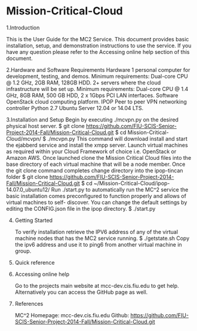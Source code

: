 Mission-Critical-Cloud
======================

1.Introduction

This is the User Guide for the MC2 Service. This document provides basic installation, setup, and demonstration instructions to use the service. If you have any question please refer to the Accessing online help section of this document.

2.Hardware and Software Requirements
	Hardware
		1 personal computer for development, testing, and demos. Minimum requirements: Dual-core CPU @ 1.2 GHz, 2GB RAM, 128GB HDD.
		2+ servers where the cloud infrastructure will be set up. Minimum requirements: Dual-core CPU @ 1.4 GHz, 8GB RAM, 500 GB HDD, 2 x 1Gbps PCI LAN interfaces.
	Software
		OpenStack cloud computing platform.
		IPOP Peer to peer VPN networking controller
		Python 2.7
		Ubuntu Server 12.04 or 14.04 LTS.

3.Installation and Setup
    Begin by executing ./mcvpn.py on the desired physical host server.
        $ git clone https://github.com/FIU-SCIS-Senior-Project-2014-Fall/Mission-Critical-Cloud.git
        $ cd Mission-Critical-Cloud/mcvpn/
        $ ./mcvpn.py
    This command will download install and start the ejabberd service and install the xmpp server.
    Launch virtual machines as required within your Cloud Framework of choice i.e. OpenStack or Amazon AWS. 
    Once launched clone the Mission Critical Cloud files into the base directory of each virtual machine that will be a node member. Once the git clone command completes change directory into the ipop-tincan folder
        $ git clone https://github.com/FIU-SCIS-Senior-Project-2014-Fall/Mission-Critical-Cloud.git
        $ cd ~/Mission-Critical-Cloud/ipop-14.07.0_ubuntu12/
	Run ./start.py to automatically run the MC^2 service the basic installation comes preconfigured to function properly and allows of virtual machines to self- discover.  You can change the default settings by editing the CONFIG.json file in the ipop directory.
        $ ./start.py
        
4.	Getting Started 

    To verify installation retrieve the IPV6 address of any of the virtual machine nodes that has the MC2 service running. 
        $ ./getstate.sh
    Copy the ipv6 address and use it to ping6 from another virtual machine in group.

5.	Quick reference

6.	Accessing online help

    Go to the projects main website at mcc-dev.cis.fiu.edu to get help. Alternatively you can access the GitHub page as well.
    
7.	References

    MC^2 Homepage: mcc-dev.cis.fiu.edu
    Github:  https://github.com/FIU-SCIS-Senior-Project-2014-Fall/Mission-Critical-Cloud.git

